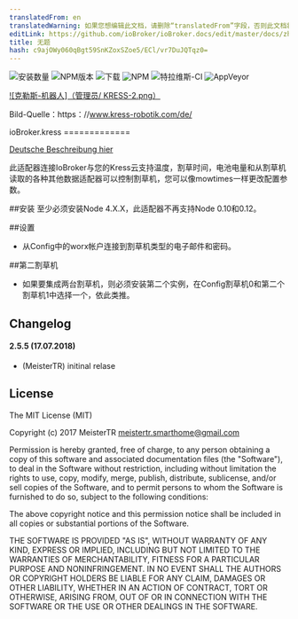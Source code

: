 ```yaml
---
translatedFrom: en
translatedWarning: 如果您想编辑此文档，请删除“translatedFrom”字段，否则此文档将再次自动翻译
editLink: https://github.com/ioBroker/ioBroker.docs/edit/master/docs/zh-cn/adapterref/iobroker.kress/README.md
title: 无题
hash: c9ajOWy060qBgt59SnKZoxSZoe5/ECl/vr7DuJQTqz0=
---
```

![安装数量](http://iobroker.live/badges/kress-stable.svg)
![NPM版本](http://img.shields.io/npm/v/iobroker.kress.svg)
![下载](https://img.shields.io/npm/dm/iobroker.kress.svg)
![NPM](https://nodei.co/npm/iobroker.kress.png?downloads=true)
![特拉维斯-CI](https://api.travis-ci.org/MeisterTR/ioBroker.kress.svg?branch=master)
![AppVeyor](https://ci.appveyor.com/api/projects/status/github/MeisterTR/ioBroker.kress?branch=master&svg=true)

[![克勒斯-机器人]（管理员/ KRESS-2.png）](https://www.kress-robotik.com/de/)

Bild-Quelle：https：//www.kress-robotik.com/de/

ioBroker.kress =============

[Deutsche Beschreibung hier](README_de.md)

此适配器连接IoBroker与您的Kress云支持温度，割草时间，电池电量和从割草机读取的各种其他数据适配器可以控制割草机，您可以像mowtimes一样更改配置参数。

##安装
至少必须安装Node 4.X.X，此适配器不再支持Node 0.10和0.12。

##设置
 - 从Config中的worx帐户连接到割草机类型的电子邮件和密码。

##第二割草机
 - 如果要集成两台割草机，则必须安装第二个实例，在Config割草机0和第二个割草机1中选择一个，依此类推。

## Changelog
#### 2.5.5 (17.07.2018)
* (MeisterTR) initinal relase

## License
The MIT License (MIT)

Copyright (c) 2017 MeisterTR <meistertr.smarthome@gmail.com>

Permission is hereby granted, free of charge, to any person obtaining a copy
of this software and associated documentation files (the "Software"), to deal
in the Software without restriction, including without limitation the rights
to use, copy, modify, merge, publish, distribute, sublicense, and/or sell
copies of the Software, and to permit persons to whom the Software is
furnished to do so, subject to the following conditions:

The above copyright notice and this permission notice shall be included in
all copies or substantial portions of the Software.

THE SOFTWARE IS PROVIDED "AS IS", WITHOUT WARRANTY OF ANY KIND, EXPRESS OR
IMPLIED, INCLUDING BUT NOT LIMITED TO THE WARRANTIES OF MERCHANTABILITY,
FITNESS FOR A PARTICULAR PURPOSE AND NONINFRINGEMENT. IN NO EVENT SHALL THE
AUTHORS OR COPYRIGHT HOLDERS BE LIABLE FOR ANY CLAIM, DAMAGES OR OTHER
LIABILITY, WHETHER IN AN ACTION OF CONTRACT, TORT OR OTHERWISE, ARISING FROM,
OUT OF OR IN CONNECTION WITH THE SOFTWARE OR THE USE OR OTHER DEALINGS IN
THE SOFTWARE.